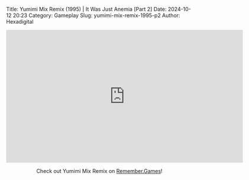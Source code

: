 Title: Yumimi Mix Remix (1995) | It Was Just Anemia [Part 2]
Date: 2024-10-12 20:23
Category: Gameplay
Slug: yumimi-mix-remix-1995-p2
Author: Hexadigital

<center><iframe src="https://www.youtube.com/embed/V-vEIckV3u0?feature=oembed" allow="accelerometer; autoplay; encrypted-media; gyroscope; picture-in-picture" width="640" height="360" frameborder="0"></iframe>

Check out Yumimi Mix Remix on [Remember.Games](https://remember.games/game/8427/yumimi-mix-remix/)!</center>